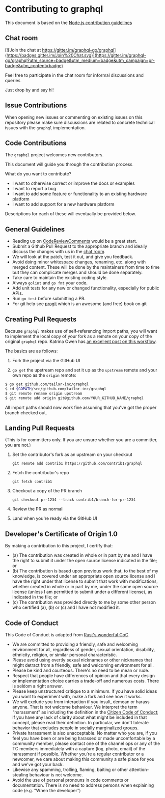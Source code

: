 # Contributing to graphql

This document is based on the [Node.js contribution guidelines](https://github.com/nodejs/node/blob/master/CONTRIBUTING.md)

## Chat room

[![Join the chat at https://gitter.im/graphql-go/graphql](https://badges.gitter.im/Join%20Chat.svg)](https://gitter.im/graphql-go/graphql?utm_source=badge&utm_medium=badge&utm_campaign=pr-badge&utm_content=badge)

Feel free to participate in the chat room for informal discussions and queries.

Just drop by and say hi!

## Issue Contributions

When opening new issues or commenting on existing issues on this repository
please make sure discussions are related to concrete technical issues with the
`graphql` implementation.

## Code Contributions

The `graphql` project welcomes new contributors.

This document will guide you through the contribution process.

What do you want to contribute?

- I want to otherwise correct or improve the docs or examples
- I want to report a bug
- I want to add some feature or functionality to an existing hardware platform
- I want to add support for a new hardware platform

Descriptions for each of these will eventually be provided below.

## General Guidelines
* Reading up on [CodeReviewComments](https://github.com/golang/go/wiki/CodeReviewComments) would be a great start.
* Submit a Github Pull Request to the appropriate branch and ideally discuss the changes with us in the [chat room](#chat-room).
* We will look at the patch, test it out, and give you feedback.
* Avoid doing minor whitespace changes, renaming, etc. along with merged content. These will be done by the maintainers from time to time but they can complicate merges and should be done separately.
* Take care to maintain the existing coding style.
* Always `golint` and `go fmt` your code.
* Add unit tests for any new or changed functionality, especially for public APIs.
* Run `go test` before submitting a PR.
* For git help see [progit](http://git-scm.com/book) which is an awesome (and free) book on git


## Creating Pull Requests
Because `graphql` makes use of self-referencing import paths, you will want
to implement the local copy of your fork as a remote on your copy of the
original `graphql` repo. Katrina Owen has [an excellent post on this workflow](https://splice.com/blog/contributing-open-source-git-repositories-go/).

The basics are as follows:

1. Fork the project via the GitHub UI

2. `go get` the upstream repo and set it up as the `upstream` remote and your own repo as the `origin` remote:

```bash
$ go get github.com/tailor-inc/graphql
$ cd $GOPATH/src/github.com/tailor-inc/graphql
$ git remote rename origin upstream
$ git remote add origin git@github.com/YOUR_GITHUB_NAME/graphql
```
All import paths should now work fine assuming that you've got the
proper branch checked out.


## Landing Pull Requests
(This is for committers only. If you are unsure whether you are a committer, you are not.)

1. Set the contributor's fork as an upstream on your checkout

   ```git remote add contrib1 https://github.com/contrib1/graphql```

2. Fetch the contributor's repo

   ```git fetch contrib1```

3. Checkout a copy of the PR branch

   ```git checkout pr-1234 --track contrib1/branch-for-pr-1234```

4. Review the PR as normal

5. Land when you're ready via the GitHub UI

## Developer's Certificate of Origin 1.0

By making a contribution to this project, I certify that:

* (a) The contribution was created in whole or in part by me and I
have the right to submit it under the open source license indicated
in the file; or
* (b) The contribution is based upon previous work that, to the best
of my knowledge, is covered under an appropriate open source license
and I have the right under that license to submit that work with
modifications, whether created in whole or in part by me, under the
same open source license (unless I am permitted to submit under a
different license), as indicated in the file; or
* (c) The contribution was provided directly to me by some other
person who certified (a), (b) or (c) and I have not modified it.


## Code of Conduct

This Code of Conduct is adapted from [Rust's wonderful
CoC](http://www.rust-lang.org/conduct.html).

* We are committed to providing a friendly, safe and welcoming
environment for all, regardless of gender, sexual orientation,
disability, ethnicity, religion, or similar personal characteristic.
* Please avoid using overtly sexual nicknames or other nicknames that
might detract from a friendly, safe and welcoming environment for
all.
* Please be kind and courteous. There's no need to be mean or rude.
* Respect that people have differences of opinion and that every
design or implementation choice carries a trade-off and numerous
costs. There is seldom a right answer.
* Please keep unstructured critique to a minimum. If you have solid
ideas you want to experiment with, make a fork and see how it works.
* We will exclude you from interaction if you insult, demean or harass
anyone.  That is not welcome behaviour. We interpret the term
"harassment" as including the definition in the [Citizen Code of
Conduct](http://citizencodeofconduct.org/); if you have any lack of
clarity about what might be included in that concept, please read
their definition. In particular, we don't tolerate behavior that
excludes people in socially marginalized groups.
* Private harassment is also unacceptable. No matter who you are, if
you feel you have been or are being harassed or made uncomfortable
by a community member, please contact one of the channel ops or any
of the TC members immediately with a capture (log, photo, email) of
the harassment if possible.  Whether you're a regular contributor or
a newcomer, we care about making this community a safe place for you
and we've got your back.
* Likewise any spamming, trolling, flaming, baiting or other
attention-stealing behaviour is not welcome.
* Avoid the use of personal pronouns in code comments or
documentation. There is no need to address persons when explaining
code (e.g. "When the developer")
